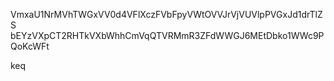 VmxaU1NrMVhTWGxVV0d4VFlXczFVbFpyVWtOVVJrVjVUVlpPVGxJd1drTlZS
bEYzVXpCT2RHTkVXbWhhCmVqQTVRMmR3ZFdWWGJ6MEtDbko1WWc9PQoKcWFt

keq